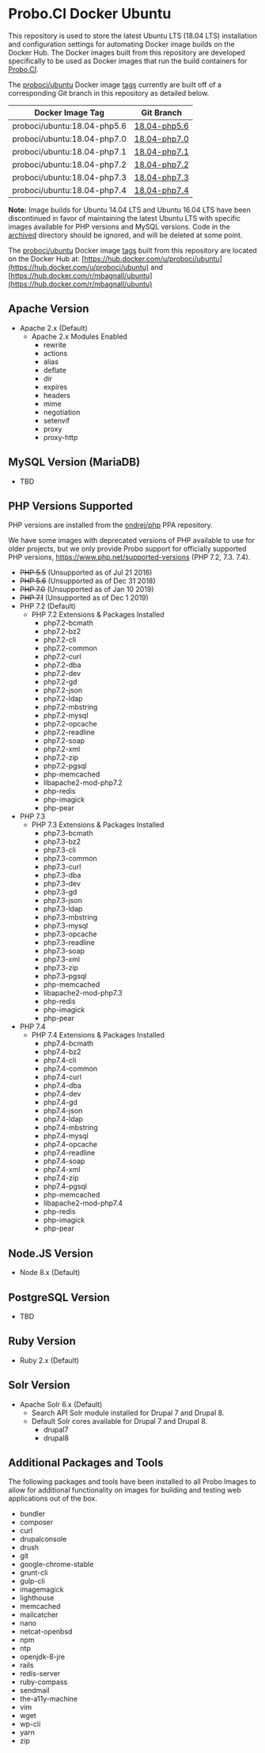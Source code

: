 # Probo.CI Docker Ubuntu

This repository is used to store the latest Ubuntu LTS (18.04 LTS) installation and configuration settings for automating Docker image builds on the Docker Hub. The Docker images built from this repository are developed specifically to be used as Docker images that run the build containers for [Probo.CI](https://probo.ci).

The [proboci/ubuntu](https://hub.docker.com/u/proboci/ubuntu) Docker image [tags](https://hub.docker.com/r/proboci/ubuntu/tags) currently are built off of a corresponding Git branch in this repository as detailed below.

| Docker Image Tag  | Git Branch |
| ------------- | ------------- |
| proboci/ubuntu:18.04-php5.6  | [18.04-php5.6](https://github.com/ProboCI/docker-ubuntu/tree/18.04-php5.6)  |
| proboci/ubuntu:18.04-php7.0  | [18.04-php7.0](https://github.com/ProboCI/docker-ubuntu/tree/18.04-php7.0)  |
| proboci/ubuntu:18.04-php7.1  | [18.04-php7.1](https://github.com/ProboCI/docker-ubuntu/tree/18.04-php7.1)  |
| proboci/ubuntu:18.04-php7.2  | [18.04-php7.2](https://github.com/ProboCI/docker-ubuntu/tree/18.04-php7.2)  |
| proboci/ubuntu:18.04-php7.3  | [18.04-php7.3](https://github.com/ProboCI/docker-ubuntu/tree/18.04-php7.3)  |
| proboci/ubuntu:18.04-php7.4  | [18.04-php7.4](https://github.com/ProboCI/docker-ubuntu/tree/18.04-php7.4)  |

**Note:** Image builds for Ubuntu 14.04 LTS and Ubuntu 16.04 LTS have been discontinued in favor of maintaining the latest Ubuntu LTS with specific images available for PHP versions and MySQL versions. Code in the [archived](https://github.com/ProboCI/docker-ubuntu/tree/master/archived) directory should be ignored, and will be deleted at some point.

The [proboci/ubuntu](https://hub.docker.com/u/proboci/ubuntu) Docker image [tags](https://hub.docker.com/r/proboci/ubuntu/tags) built from this repository are located on the Docker Hub at: [https://hub.docker.com/u/proboci/ubuntu](https://hub.docker.com/u/proboci/ubuntu) and [https://hub.docker.com/r/mbagnall/ubuntu](https://hub.docker.com/r/mbagnall/ubuntu)

## Apache Version
- Apache 2.x (Default)
  - Apache 2.x Modules Enabled
    - rewrite
    - actions
    - alias
    - deflate
    - dir
    - expires
    - headers
    - mime
    - negotiation
    - setenvif
    - proxy
    - proxy-http

## MySQL Version (MariaDB)
- TBD

## PHP Versions Supported
PHP versions are installed from the [ondrej/php](https://launchpad.net/~ondrej/+archive/ubuntu/php) PPA repository.

We have some images with deprecated versions of PHP available to use for older projects, but we only provide Probo support for officially supported PHP versions, https://www.php.net/supported-versions (PHP 7.2, 7.3. 7.4).

- ~~PHP 5.5~~ (Unsupported as of Jul 21 2016)
- ~~PHP 5.6~~ (Unsupported as of Dec 31 2018)
- ~~PHP 7.0~~ (Unsupported as of Jan 10 2019)
- ~~PHP 7.1~~ (Unsupported as of Dec 1 2019)
- PHP 7.2 (Default)
  - PHP 7.2 Extensions & Packages Installed
    - php7.2-bcmath
    - php7.2-bz2
    - php7.2-cli
    - php7.2-common
    - php7.2-curl
    - php7.2-dba
    - php7.2-dev
    - php7.2-gd
    - php7.2-json
    - php7.2-ldap
    - php7.2-mbstring
    - php7.2-mysql
    - php7.2-opcache
    - php7.2-readline
    - php7.2-soap
    - php7.2-xml
    - php7.2-zip
    - php7.2-pgsql
    - php-memcached
    - libapache2-mod-php7.2
    - php-redis
    - php-imagick
    - php-pear
- PHP 7.3
  - PHP 7.3 Extensions & Packages Installed
    - php7.3-bcmath
    - php7.3-bz2
    - php7.3-cli
    - php7.3-common
    - php7.3-curl
    - php7.3-dba
    - php7.3-dev
    - php7.3-gd
    - php7.3-json
    - php7.3-ldap
    - php7.3-mbstring
    - php7.3-mysql
    - php7.3-opcache
    - php7.3-readline
    - php7.3-soap
    - php7.3-xml
    - php7.3-zip
    - php7.3-pgsql
    - php-memcached
    - libapache2-mod-php7.3
    - php-redis
    - php-imagick
    - php-pear
- PHP 7.4
  - PHP 7.4 Extensions & Packages Installed
    - php7.4-bcmath
    - php7.4-bz2
    - php7.4-cli
    - php7.4-common
    - php7.4-curl
    - php7.4-dba
    - php7.4-dev
    - php7.4-gd
    - php7.4-json
    - php7.4-ldap
    - php7.4-mbstring
    - php7.4-mysql
    - php7.4-opcache
    - php7.4-readline
    - php7.4-soap
    - php7.4-xml
    - php7.4-zip
    - php7.4-pgsql
    - php-memcached
    - libapache2-mod-php7.4
    - php-redis
    - php-imagick
    - php-pear

## Node.JS Version
- Node 8.x (Default)

## PostgreSQL Version
- TBD

## Ruby Version
- Ruby 2.x (Default)

## Solr Version
- Apache Solr 6.x (Default)
  - Search API Solr module installed for Drupal 7 and Drupal 8.
  - Default Solr cores available for Drupal 7 and Drupal 8.
    - drupal7
    - drupal8

## Additional Packages and Tools
The following packages and tools have been installed to all Probo Images to allow for additional functionality on images for building and testing web applications out of the box.

- bundler
- composer
- curl
- drupalconsole
- drush
- git
- google-chrome-stable
- grunt-cli
- gulp-cli
- imagemagick
- lighthouse
- memcached
- mailcatcher
- nano
- netcat-openbsd
- npm
- ntp
- openjdk-8-jre
- rails
- redis-server
- ruby-compass
- sendmail
- the-a11y-machine
- vim
- wget
- wp-cli
- yarn
- zip
